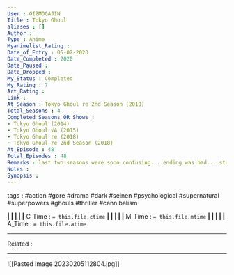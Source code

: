 ```yaml
---
User : GIZMOGAJIN
Title : Tokyo Ghoul
aliases : []
Author : 
Type : Anime
Myanimelist_Rating : 
Date_of_Entry : 05-02-2023 
Date_Completed : 2020
Date_Paused : 
Date_Dropped : 
My_Status : Completed
My_Rating : 7
Art_Rating : 
Link : 
At_Season : Tokyo Ghoul re 2nd Season (2018)
Total_Seasons : 4
Completed_Seasons_OR_Shows :
- Tokyo Ghoul (2014)
- Tokyo Ghoul √A (2015)
- Tokyo Ghoul re (2018)
- Tokyo Ghoul re 2nd Season (2018)
At_Episode : 48
Total_Episodes : 48
Remarks : last two seasons were sooo confusing... ending was bad... story felt rushed.. but first two seasons were really good
Notes : 
Synopsis : 
---
```

 tags : #action #gore #drama #dark #seinen #psychological #supernatural #superpowers #ghouls #thriller #cannibalism

**|  |  |  |  |** C_Time : `= this.file.ctime` **|  |  |  |  |** M_Time : `= this.file.mtime` **|  |  |  |  |** A_Time : `= this.file.atime` 

---
Related : 

---
![[Pasted image 20230205112804.jpg]]